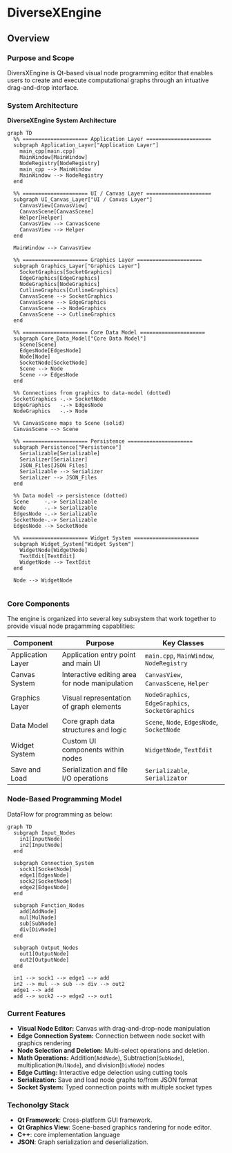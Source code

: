 # DiverseXEngine

## Overview

### Purpose and Scope
DiversXEngine is Qt-based visual node programming editor that enables users to create and execute computational graphs through an intuative drag-and-drop interface.

### System Architecture
**DiverseXEngine System Architecture**

```mermaid
graph TD
  %% ===================== Application Layer =====================
  subgraph Application_Layer["Application Layer"]
    main_cpp[main.cpp]
    MainWindow[MainWindow]
    NodeRegistry[NodeRegistry]
    main_cpp --> MainWindow
    MainWindow --> NodeRegistry
  end

  %% ===================== UI / Canvas Layer =====================
  subgraph UI_Canvas_Layer["UI / Canvas Layer"]
    CanvasView[CanvasView]
    CanvasScene[CanvasScene]
    Helper[Helper]
    CanvasView --> CanvasScene
    CanvasView --> Helper
  end

  MainWindow --> CanvasView

  %% ===================== Graphics Layer =====================
  subgraph Graphics_Layer["Graphics Layer"]
    SocketGraphics[SocketGraphics]
    EdgeGraphics[EdgeGraphics]
    NodeGraphics[NodeGraphics]
    CutlineGraphics[CutlineGraphics]
    CanvasScene --> SocketGraphics
    CanvasScene --> EdgeGraphics
    CanvasScene --> NodeGraphics
    CanvasScene --> CutlineGraphics
  end

  %% ===================== Core Data Model =====================
  subgraph Core_Data_Model["Core Data Model"]
    Scene[Scene]
    EdgesNode[EdgesNode]
    Node[Node]
    SocketNode[SocketNode]
    Scene --> Node
    Scene --> EdgesNode
  end

  %% Connections from graphics to data-model (dotted)
  SocketGraphics -.-> SocketNode
  EdgeGraphics   -.-> EdgesNode
  NodeGraphics   -.-> Node

  %% CanvasScene maps to Scene (solid)
  CanvasScene --> Scene

  %% ===================== Persistence =====================
  subgraph Persistence["Persistence"]
    Serializable[Serializable]
    Serializer[Serializer]
    JSON_Files[JSON Files]
    Serializable --> Serializer
    Serializer --> JSON_Files
  end

  %% Data model -> persistence (dotted)
  Scene     -.-> Serializable
  Node      -.-> Serializable
  EdgesNode -.-> Serializable
  SocketNode-.-> Serializable
  EdgesNode --> SocketNode

  %% ===================== Widget System =====================
  subgraph Widget_System["Widget System"]
    WidgetNode[WidgetNode]
    TextEdit[TextEdit]
    WidgetNode --> TextEdit
  end

  Node --> WidgetNode


```

### Core Components
The engine is organized into several key subsystem that work together to provide visual node pragamming capablities:

| Component| Purpose| Key Classes|
|---------------|--------------------------------|------------------------------|
|Application Layer| Application entry point and main UI| `main.cpp`, `MainWindow`, `NodeRegistry`|
|Canvas System| Interactive editing area for node manipulation| `CanvasView`, `CanvasScene`, `Helper`   |
|Graphics Layer| Visual representation of graph elements| `NodeGraphics`, `EdgeGraphics`, `SocketGraphics`|
|Data Model| Core graph data structures and logic| `Scene`, `Node`, `EdgesNode`, `SocketNode`|
|Widget System| Custom UI components within nodes| `WidgetNode`, `TextEdit`|
|Save and Load| Serialization and file I/O operations|`Serializable`, `Serializator`|

### Node-Based Programming Model
DataFlow for programming as below:


```mermaid
graph TD
  subgraph Input_Nodes
    in1[InputNode]
    in2[InputNode]
  end

  subgraph Connection_System
    sock1[SocketNode]
    edge1[EdgesNode]
    sock2[SocketNode]
    edge2[EdgesNode]
  end

  subgraph Function_Nodes
    add[AddNode]
    mul[MulNode]
    sub[SubNode]
    div[DivNode]
  end

  subgraph Output_Nodes
    out1[OutputNode]
    out2[OutputNode]
  end

  in1 --> sock1 --> edge1 --> add
  in2 --> mul --> sub --> div --> out2
  edge1 --> add
  add --> sock2 --> edge2 --> out1
```

### Current Features
- **Visual Node Editor:** Canvas with drag-and-drop-node manipulation
- **Edge Connection System:** Connection between node socket with graphics rendering
- **Node Selection and Deletion:** Multi-select operations and deletion.
- **Math Operations:** Addition(`AddNode`), Subtraction(`SubNode`), multiplication(`MulNode`), and division(`DivNode`) nodes
- **Edge Cutting:** Interactive edge delection using cutting tools
- **Serialization:** Save and load node graphs to/from JSON format
- **Socket System:** Typed connection points with multiple socket types

### Techonolgy Stack

- **Qt Framework**: Cross-platform GUI framework.
- **Qt Graphics View**: Scene-based graphics randering for node editor.
- **C++**: core implementation language
- **JSON**: Graph serialization and deserialization.

##